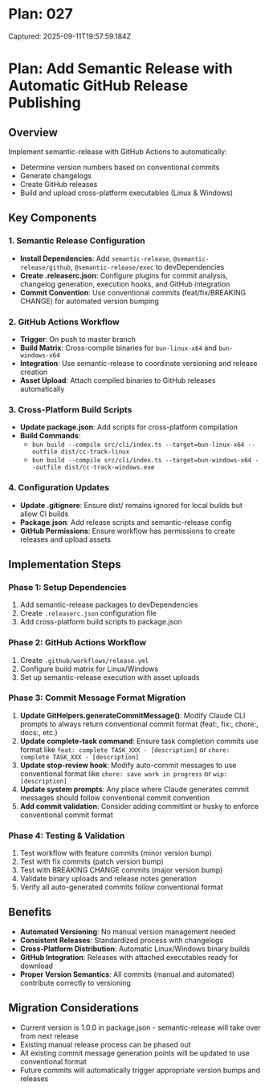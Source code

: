 # Plan: 027

Captured: 2025-09-11T19:57:59.184Z

# Plan: Add Semantic Release with Automatic GitHub Release Publishing

## Overview
Implement semantic-release with GitHub Actions to automatically:
- Determine version numbers based on conventional commits
- Generate changelogs 
- Create GitHub releases
- Build and upload cross-platform executables (Linux & Windows)

## Key Components

### 1. Semantic Release Configuration
- **Install Dependencies**: Add `semantic-release`, `@semantic-release/github`, `@semantic-release/exec` to devDependencies
- **Create .releaserc.json**: Configure plugins for commit analysis, changelog generation, execution hooks, and GitHub integration
- **Commit Convention**: Use conventional commits (feat/fix/BREAKING CHANGE) for automated version bumping

### 2. GitHub Actions Workflow
- **Trigger**: On push to master branch
- **Build Matrix**: Cross-compile binaries for `bun-linux-x64` and `bun-windows-x64`
- **Integration**: Use semantic-release to coordinate versioning and release creation
- **Asset Upload**: Attach compiled binaries to GitHub releases automatically

### 3. Cross-Platform Build Scripts
- **Update package.json**: Add scripts for cross-platform compilation
- **Build Commands**: 
  - `bun build --compile src/cli/index.ts --target=bun-linux-x64 --outfile dist/cc-track-linux`
  - `bun build --compile src/cli/index.ts --target=bun-windows-x64 --outfile dist/cc-track-windows.exe`

### 4. Configuration Updates
- **Update .gitignore**: Ensure dist/ remains ignored for local builds but allow CI builds
- **Package.json**: Add release scripts and semantic-release config
- **GitHub Permissions**: Ensure workflow has permissions to create releases and upload assets

## Implementation Steps

### Phase 1: Setup Dependencies
1. Add semantic-release packages to devDependencies
2. Create `.releaserc.json` configuration file
3. Add cross-platform build scripts to package.json

### Phase 2: GitHub Actions Workflow
1. Create `.github/workflows/release.yml`
2. Configure build matrix for Linux/Windows
3. Set up semantic-release execution with asset uploads

### Phase 3: Commit Message Format Migration
1. **Update GitHelpers.generateCommitMessage()**: Modify Claude CLI prompts to always return conventional commit format (feat:, fix:, chore:, docs:, etc.)
2. **Update complete-task command**: Ensure task completion commits use format like `feat: complete TASK_XXX - [description]` or `chore: complete TASK_XXX - [description]`
3. **Update stop-review hook**: Modify auto-commit messages to use conventional format like `chore: save work in progress` or `wip: [description]`
4. **Update system prompts**: Any place where Claude generates commit messages should follow conventional commit convention
5. **Add commit validation**: Consider adding commitlint or husky to enforce conventional commit format

### Phase 4: Testing & Validation
1. Test workflow with feature commits (minor version bump)
2. Test with fix commits (patch version bump)  
3. Test with BREAKING CHANGE commits (major version bump)
4. Validate binary uploads and release notes generation
5. Verify all auto-generated commits follow conventional format

## Benefits
- **Automated Versioning**: No manual version management needed
- **Consistent Releases**: Standardized process with changelogs
- **Cross-Platform Distribution**: Automatic Linux/Windows binary builds
- **GitHub Integration**: Releases with attached executables ready for download
- **Proper Version Semantics**: All commits (manual and automated) contribute correctly to versioning

## Migration Considerations
- Current version is 1.0.0 in package.json - semantic-release will take over from next release
- Existing manual release process can be phased out
- All existing commit message generation points will be updated to use conventional format
- Future commits will automatically trigger appropriate version bumps and releases